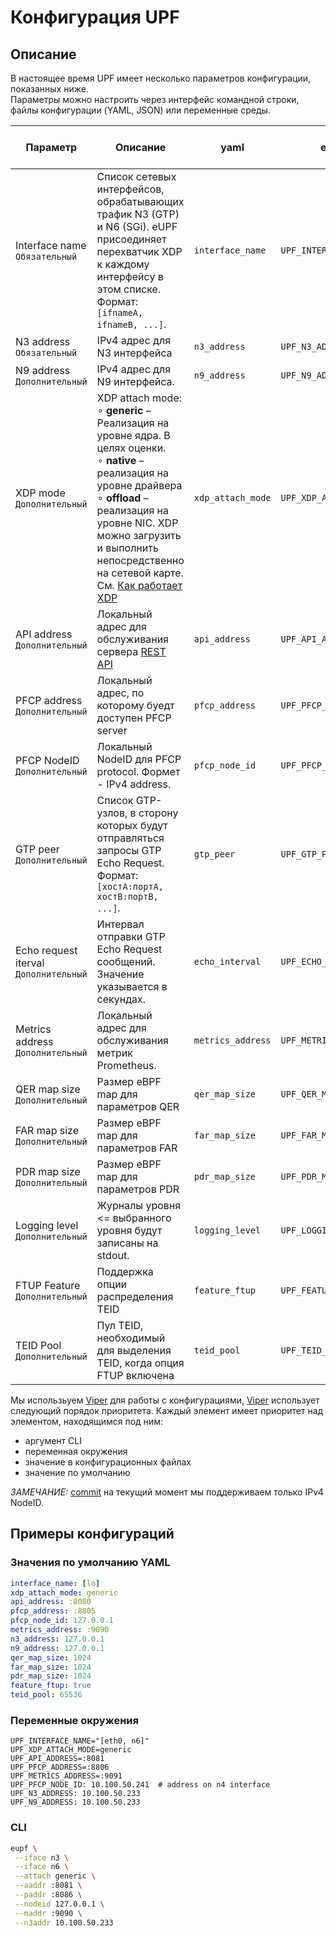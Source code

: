 # Конфигурация UPF

## Описание

В настоящее время UPF имеет несколько параметров конфигурации, показанных ниже.<br>Параметры можно настроить через интерфейс командной строки, файлы конфигурации (YAML, JSON) или переменные среды.

| Параметр                      | Описание                                                                                                                                                                                                                                                                                                                                     | yaml              | env                   | cli arg     | Значение по умолчанию    |
|--------------------------------|-------------------------------------------------------------------------------------------------------------------------------------------------------------------------------------------------------------------------------------------------------------------------------------------------------------------------------------------------|-------------------|-----------------------|-------------|-------------|
| Interface name<br>`Обязательный`  | Список сетевых интерфейсов, обрабатывающих трафик N3 (GTP) и N6 (SGi). eUPF присоединяет перехватчик XDP к каждому интерфейсу в этом списке. Формат: `[ifnameA, ifnameB, ...]`.                                                                                                                                                                                     | `interface_name`  | `UPF_INTERFACE_NAME`  | `--iface`   | `lo`        |
| N3 address <br>`Обязательный`     | IPv4 адреc для N3 интерфейса                                                                                                                                                                                                                                                                                                                   | `n3_address`      | `UPF_N3_ADDRESS`      | `--n3addr`  | `127.0.0.1` |
| N9 address <br>`Дополнительный`     | IPv4 адреc для N9 интерфейса.                                                                                                                                                                                                                                                                                                                   | `n9_address`      | `UPF_N9_ADDRESS`      | `--n9addr`  | `n3_address` |
| XDP mode <br>`Дополнительный`        | XDP attach mode: <br> ∘ **generic** – Реализация на уровне ядра. В целях оценки. <br> ∘ **native** – реализация на уровне драйвера <br> ∘ **offload** – реализация на уровне NIC. XDP можно загрузить и выполнить непосредственно на сетевой карте. <br> См. [Как работает XDP](https://www.tigera.io/learn/guides/ebpf/ebpf-xdp/#How-XDP-Works) | `xdp_attach_mode` | `UPF_XDP_ATTACH_MODE` | `--attach`  | `generic`   |
| API address <br>`Дополнительный`     | Локальный адрес для обслуживания сервера [REST API](../../docs/api.md)                                                                                                                                                                                                                                                                                              | `api_address`     | `UPF_API_ADDRESS`     | `--aaddr`   | `:8080`     |
| PFCP address <br>`Дополнительный`    | Локальный адрес, по которому буедт доступен PFCP server                                                                                                                                                                                                                                                                                                    | `pfcp_address`    | `UPF_PFCP_ADDRESS`    | `--paddr`   | `:8805`     |
| PFCP NodeID <br>`Дополнительный`     | Локальный NodeID для PFCP protocol. Формет -  IPv4 address.                                                                                                                                                                                                                                                                                         | `pfcp_node_id`    | `UPF_PFCP_NODE_ID`    | `--nodeid`  | `127.0.0.1` |
| GTP peer <br>`Дополнительный`        | Список GTP-узлов, в сторону которых будут отправляться запросы GTP Echo Request. Формат: `[хостA:портA, хостB:портB, ...]`.                                                                                                                                                                                                                                                               | `gtp_peer`    | `UPF_GTP_PEER`        | `--peer`    | `-`         |
| Echo request iterval <br>`Дополнительный`        | Интервал отправки GTP Echo Request сообщений. Значение указывается в секундах.                                                                                                                                                                                                                                                                                    | `echo_interval`    | `UPF_ECHO_INTERVAL`        | `--echo`    | `10`         |
| Metrics address <br>`Дополнительный` | Локальный адрес для обслуживания метрик Prometheus.                                                                                                                                                                                                                                                                                         | `metrics_address` | `UPF_METRICS_ADDRESS` | `--maddr`   | `:9090`     |
| QER map size <br>`Дополнительный`    | Размер eBPF map для параметров QER                                                                                                                                                                                                                                                                                                          | `qer_map_size`    | `UPF_QER_MAP_SIZE`    | `--qersize` | `1024  `    |
| FAR map size <br>`Дополнительный`    | Размер eBPF map для параметров FAR                                                                                                                                                                                                                                                                                                         | `far_map_size`    | `UPF_FAR_MAP_SIZE`    | `--farsize` | `1024  `    |
| PDR map size <br>`Дополнительный`    | Размер eBPF map для параметров PDR                                                                                                                                                                                                                                                                                                         | `pdr_map_size`    | `UPF_PDR_MAP_SIZE`    | `--pdrsize` | `1024  `    |
| Logging level <br>`Дополнительный`   | Журналы уровня <= выбранного уровня будут записаны на stdout.                                                                                                                                                                                                                                                                                   | `logging_level`   | `UPF_LOGGING_LEVEL`   | `--loglvl`  | `info`         |
| FTUP Feature <br>`Дополнительный`    | Поддержка опции распределения TEID                                                                                                                                                                                                                                                                                                              | `feature_ftup`    | `UPF_FEATURE_FTUP`    | `--feature_ftup`          | `false`        |
| TEID Pool <br>`Дополнительный`       | Пул TEID, необходимый для выделения TEID, когда опция FTUP включена                                                                                                                                                                                                                                                                          | `teid_pool`       | `UPF_TEID_POOL`       | `--teid_pool`          | `65536`        |

Мы использьуем [Viper](https://github.com/spf13/viper) для работы с конфигурациями, [Viper](https://github.com/spf13/viper) использует следующий порядок приоритета. Каждый элемент имеет приоритет над элементом, находящимся под ним:

- аргумент CLI
- переменная окружения
- значение в конфигурационных файлах
- значение по умолчанию

*ЗАМЕЧАНИЕ:* [commit](https://github.com/edgecomllc/eupf/commit/ea56431df2f74cb2eabe85052d8762fe95848711) на текущий момент мы поддерживаем только IPv4 NodeID.

## Примеры конфигураций

### Значения по умолчанию  YAML

```yaml
interface_name: [lo]
xdp_attach_mode: generic
api_address: :8080
pfcp_address: :8805
pfcp_node_id: 127.0.0.1
metrics_address: :9090
n3_address: 127.0.0.1
n9_address: 127.0.0.1
qer_map_size: 1024
far_map_size: 1024
pdr_map_size: 1024
feature_ftup: true
teid_pool: 65536
```

### Переменные окружения

```env
UPF_INTERFACE_NAME="[eth0, n6]"
UPF_XDP_ATTACH_MODE=generic
UPF_API_ADDRESS=:8081
UPF_PFCP_ADDRESS=:8806
UPF_METRICS_ADDRESS=:9091
UPF_PFCP_NODE_ID: 10.100.50.241  # address on n4 interface
UPF_N3_ADDRESS: 10.100.50.233
UPF_N9_ADDRESS: 10.100.50.233
```

### CLI

```bash
eupf \
 --iface n3 \
 --iface n6 \
 --attach generic \
 --aaddr :8081 \
 --paddr :8086 \
 --nodeid 127.0.0.1 \
 --maddr :9090 \
 --n3addr 10.100.50.233
```
